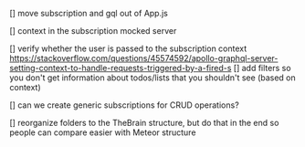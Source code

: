 [] move subscription and gql out of App.js

[] context in the subscription mocked server

[] verify whether the user is passed to the subscription context
 https://stackoverflow.com/questions/45574592/apollo-graphql-server-setting-context-to-handle-requests-triggered-by-a-fired-s
[] add filters so you don't get information about todos/lists that you shouldn't see (based on context)

[] can we create generic subscriptions for CRUD operations?

[] reorganize folders to the TheBrain structure, but do that in the end so people can compare easier with Meteor structure